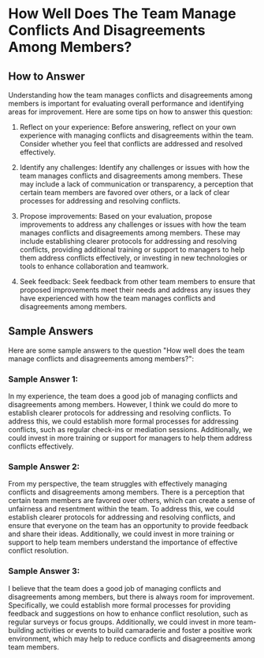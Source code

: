 How Well Does The Team Manage Conflicts And Disagreements Among Members?
===============================================================================================

How to Answer
-------------

Understanding how the team manages conflicts and disagreements among members is important for evaluating overall performance and identifying areas for improvement. Here are some tips on how to answer this question:

1. Reflect on your experience: Before answering, reflect on your own experience with managing conflicts and disagreements within the team. Consider whether you feel that conflicts are addressed and resolved effectively.

2. Identify any challenges: Identify any challenges or issues with how the team manages conflicts and disagreements among members. These may include a lack of communication or transparency, a perception that certain team members are favored over others, or a lack of clear processes for addressing and resolving conflicts.

3. Propose improvements: Based on your evaluation, propose improvements to address any challenges or issues with how the team manages conflicts and disagreements among members. These may include establishing clearer protocols for addressing and resolving conflicts, providing additional training or support to managers to help them address conflicts effectively, or investing in new technologies or tools to enhance collaboration and teamwork.

4. Seek feedback: Seek feedback from other team members to ensure that proposed improvements meet their needs and address any issues they have experienced with how the team manages conflicts and disagreements among members.

Sample Answers
--------------

Here are some sample answers to the question "How well does the team manage conflicts and disagreements among members?":

### Sample Answer 1:

In my experience, the team does a good job of managing conflicts and disagreements among members. However, I think we could do more to establish clearer protocols for addressing and resolving conflicts. To address this, we could establish more formal processes for addressing conflicts, such as regular check-ins or mediation sessions. Additionally, we could invest in more training or support for managers to help them address conflicts effectively.

### Sample Answer 2:

From my perspective, the team struggles with effectively managing conflicts and disagreements among members. There is a perception that certain team members are favored over others, which can create a sense of unfairness and resentment within the team. To address this, we could establish clearer protocols for addressing and resolving conflicts, and ensure that everyone on the team has an opportunity to provide feedback and share their ideas. Additionally, we could invest in more training or support to help team members understand the importance of effective conflict resolution.

### Sample Answer 3:

I believe that the team does a good job of managing conflicts and disagreements among members, but there is always room for improvement. Specifically, we could establish more formal processes for providing feedback and suggestions on how to enhance conflict resolution, such as regular surveys or focus groups. Additionally, we could invest in more team-building activities or events to build camaraderie and foster a positive work environment, which may help to reduce conflicts and disagreements among team members.

